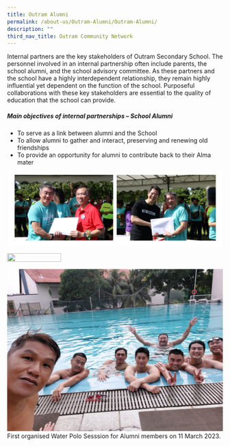 ```yaml
---
title: Outram Alumni
permalink: /about-us/Outram-Alumni/Outram-Alumni/
description: ""
third_nav_title: Outram Community Network
---
```

Internal partners are the key stakeholders of Outram Secondary School. The personnel involved in an internal partnership often include parents, the school alumni, and the school advisory committee. As these partners and the school have a highly interdependent relationship, they remain highly influential yet dependent on the function of the school. Purposeful collaborations with these key stakeholders are essential to the quality of education that the school can provide. 

##### **Main objectives of internal partnerships – School Alumni**
  
* To serve as a link between alumni and the School
* To allow alumni to gather and interact, preserving and renewing old friendships
* To provide an opportunity for alumni to contribute back to their Alma mater

![](/images/About%20us/Outram%20Alumni/A01.png)

<img style="width:50%;height:50%" src="/images/About%20us/Outram%20Alumni/DSCF7879.jpg">


![First organized water polo session for Alumni members on 11 March 2023](/images/About%20us/Outram%20Alumni/WaterPolo_Alumni01.jpeg)
First organised Water Polo Sesssion for Alumni members on 11 March 2023.